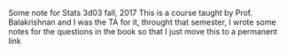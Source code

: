 Some note for Stats 3d03 fall, 2017
This is a course taught by Prof. Balakrishnan and I was the TA for it, throught that semester, I wrote some notes for the questions in the book <Introduction to Mathematical Statistics> so that I just move this to a permanent link
